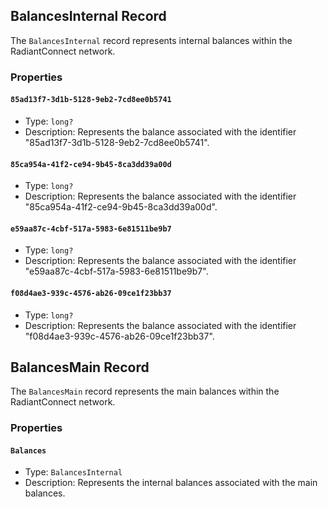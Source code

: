 ## BalancesInternal Record

The `BalancesInternal` record represents internal balances within the RadiantConnect network.

### Properties

#### `85ad13f7-3d1b-5128-9eb2-7cd8ee0b5741`

- Type: `long?`
- Description: Represents the balance associated with the identifier "85ad13f7-3d1b-5128-9eb2-7cd8ee0b5741".

#### `85ca954a-41f2-ce94-9b45-8ca3dd39a00d`

- Type: `long?`
- Description: Represents the balance associated with the identifier "85ca954a-41f2-ce94-9b45-8ca3dd39a00d".

#### `e59aa87c-4cbf-517a-5983-6e81511be9b7`

- Type: `long?`
- Description: Represents the balance associated with the identifier "e59aa87c-4cbf-517a-5983-6e81511be9b7".

#### `f08d4ae3-939c-4576-ab26-09ce1f23bb37`

- Type: `long?`
- Description: Represents the balance associated with the identifier "f08d4ae3-939c-4576-ab26-09ce1f23bb37".

## BalancesMain Record

The `BalancesMain` record represents the main balances within the RadiantConnect network.

### Properties

#### `Balances`

- Type: `BalancesInternal`
- Description: Represents the internal balances associated with the main balances.

